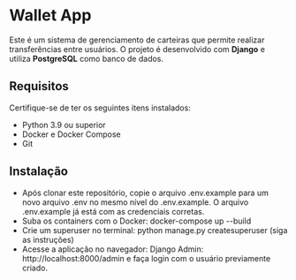 # Wallet App

Este é um sistema de gerenciamento de carteiras que permite realizar transferências entre usuários. O projeto é desenvolvido com **Django** e utiliza **PostgreSQL** como banco de dados.

## Requisitos

Certifique-se de ter os seguintes itens instalados:

- Python 3.9 ou superior
- Docker e Docker Compose
- Git

## Instalação

 - Após clonar este repositório, copie o arquivo .env.example para um novo arquivo .env no mesmo nível do .env.example.
   O arquivo .env.example já está com as credenciais corretas.
 - Suba os containers com o Docker: docker-compose up --build
 - Crie um superuser no terminal: python manage.py createsuperuser (siga as instruções)
 - Acesse a aplicação no navegador: Django Admin: http://localhost:8000/admin e faça login com o usuário previamente criado.



